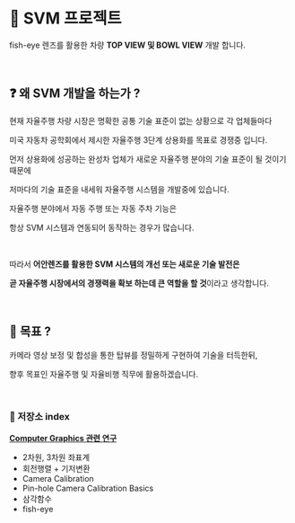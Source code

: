 # :car: SVM 프로젝트
fish-eye 렌즈를 활용한 차량 **TOP VIEW 및 BOWL VIEW** 개발 합니다.

<br>

## :question: 왜 SVM 개발을 하는가 ?

 현재 자율주행  차량 시장은 명확한 공통 기술 표준이 없는 상황으로 각 업체들마다  

미국 자동차 공학회에서 제시한 자율주행 3단계   상용화를  목표로 경쟁중 입니다.  

먼저 상용화에  성공하는 완성차 업체가 새로운 자율주행 분야의   기술 표준이  될 것이기 때문에 

저마다의 기술 표준을 내세워 자율주행 시스템을 개발중에 있습니다. 

자율주행  분야에서 자동 주행 또는 자동 주차 기능은 

항상 SVM 시스템과 연동되어 동작하는 경우가 많습니다.  

<br>

따라서 **어안렌즈를 활용한 SVM 시스템의 개선 또는 새로운 기술 발전은**   

**곧 자율주행 시장에서의 경쟁력을 확보 하는데 큰 역할을 할 것**이라고 생각합니다.

<br>

## :running: 목표 ?

카메라 영상 보정 및 합성을 통한 탑뷰를 정밀하게 구현하여 기술을 터득한뒤, 

향후 목표인 자율주행 및 자율비행 직무에 활용하겠습니다.

<br>

### :rocket:  저장소 index

[**Computer Graphics 관련 연구**](https://github.com/windy825/SVM/tree/master/Computer%20Graphics)

- 2차원, 3차원 좌표계
- 회전행렬 + 기저변환
- Camera Calibration 
- Pin-hole Camera Calibration Basics
- 삼각함수
- fish-eye
